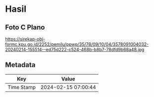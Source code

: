 # Hasil

## Foto C Plano

https://sirekap-obj-formc.kpu.go.id/2252/pemilu/ppwp/35/78/09/10/04/3578091004032-20240214-155514--ed75d222-c524-468b-b8b7-78dfd9b68a48.jpg


## Metadata

| Key        | Value               |
| ---------- | ------------------- |
| Time Stamp | 2024-02-15 07:00:44 |



